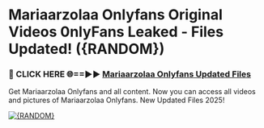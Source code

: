 # Mariaarzolaa Onlyfans Original Videos 0nlyFans Leaked - Files Updated! ({RANDOM})

<h3>🔴 CLICK HERE 🌐==►► <a href="https://betterlinks.top/A2PfLJ" rel="nofollow">Mariaarzolaa Onlyfans Updated Files</a></h3>

Get Mariaarzolaa Onlyfans and all content. Now you can access all videos and pictures of Mariaarzolaa Onlyfans. New Updated Files 2025!

[![{RANDOM}](https://i.imgur.com/ppqm5kG.gif)](https://betterlinks.top/A2PfLJ)
